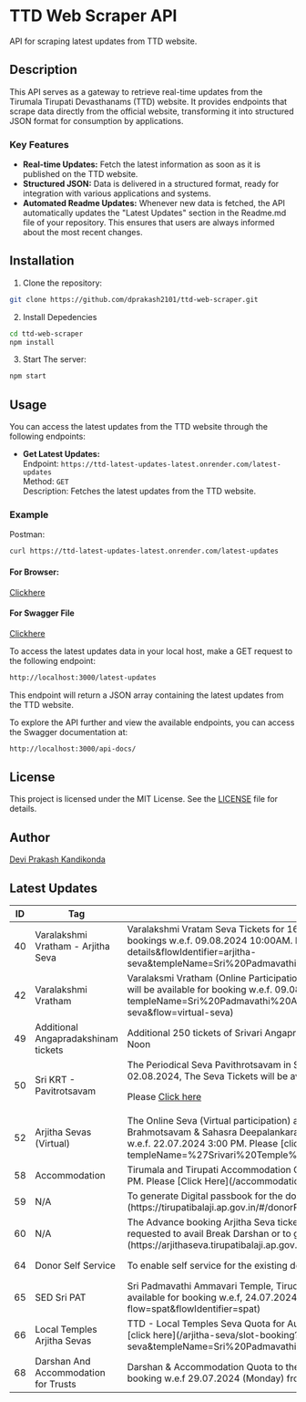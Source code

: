 # TTD Web Scraper API

API for scraping latest updates from TTD website.

## Description

This API serves as a gateway to retrieve real-time updates from the Tirumala Tirupati Devasthanams (TTD) website. It provides endpoints that scrape data directly from the official website, transforming it into structured JSON format for consumption by applications.

### Key Features

- **Real-time Updates:** Fetch the latest information as soon as it is published on the TTD website.
- **Structured JSON:** Data is delivered in a structured format, ready for integration with various applications and systems.
- **Automated Readme Updates:** Whenever new data is fetched, the API automatically updates the "Latest Updates" section in the Readme.md file of your repository. This ensures that users are always informed about the most recent changes.

## Installation

1. Clone the repository:

```bash
git clone https://github.com/dprakash2101/ttd-web-scraper.git
```

2. Install Depedencies

```bash
cd ttd-web-scraper
npm install
```

3. Start The server:

```bash
npm start
```



## Usage

You can access the latest updates from the TTD website through the following endpoints:

- **Get Latest Updates:**  
  Endpoint: `https://ttd-latest-updates-latest.onrender.com/latest-updates`  
  Method: `GET`  
  Description: Fetches the latest updates from the TTD website.

### Example
Postman:
```bash
curl https://ttd-latest-updates-latest.onrender.com/latest-updates
```
#### For Browser:
 [Clickhere](https://ttd-latest-updates-latest.onrender.com/latest-updates)

 #### For Swagger File
 [Clickhere](https://ttd-latest-updates-latest.onrender.com/api-docs/)


To access the latest updates data in your local host, make a GET request to the following endpoint:

```bash
http://localhost:3000/latest-updates
```
This endpoint will return a JSON array containing the latest updates from the TTD website.

To explore the API further and view the available endpoints, you can access the Swagger documentation at:

```bash
http://localhost:3000/api-docs/
```

## License

This project is licensed under the MIT License. See the [LICENSE](LICENSE) file for details.

## Author

[Devi Prakash Kandikonda](https://github.com/dprakash2101)

## Latest Updates
<table><thead><tr><th>ID</th><th>Tag</th><th>Data</th><th>Published At</th></tr></thead><tbody><tr><td>40</td><td>Varalakshmi Vratham - Arjitha Seva</td><td>Varalakshmi Vratam Seva Tickets for 16.08.2024 in Sri Padmavathi Ammavari Temple, Tiruchanoor will be available for bookings w.e.f. 09.08.2024 10:00AM. Please [click here](/arjitha-seva/slot-booking?section=pilgrim-details&flowIdentifier=arjitha-seva&templeName=Sri%20Padmavathi%20Ammavari%20Temple&sevaName=Varalakshmi%20Vratham)</td><td>2024-08-08T10:22:33.982Z</td></tr><tr><td>42</td><td>Varalakshmi Vratham</td><td>Varalaksmi Vratham (Online Participation) Seva tickets for 16.08.2024 in Sri Padmavathi Ammavari Temple, Tiruchanoor will be available for booking w.e.f. 09.08.2024 10:00 AM. Please [Click Here](/virtual-seva/seva-instructions?templeName=Sri%20Padmavathi%20Ammavari%20Temple&sevaName=Varalakshmi%20VrathamflowIdentifier=virtual-seva&flow=virtual-seva)</td><td>2024-08-08T10:24:21.448Z</td></tr><tr><td>49</td><td>Additional Angapradakshinam tickets</td><td>Additional 250 tickets of Srivari Angapradakshinam for 10.08.2024 will be available for booking on 09.08.2024 at 12 Noon
</td><td>2024-07-20T04:42:06.823Z</td></tr><tr><td>50</td><td>Sri KRT - Pavitrotsavam</td><td>The Periodical Seva Pavithrotsavam in Sri Kodanda Rama Swamy Temple, Tirupati will be conducted from 31.07.2024 to 02.08.2024, The Seva Tickets will be available for booking w.e.f 25.07.2024 (Thursday) from 4:00 PM.

Please [Click here](/arjitha-seva/slot-booking?section=pilgrim-details&flowIdentifier=arjitha-seva&templeName=Sri%20Kodanda%20Rama%20Swamy%20Temple&sevaName=Pavithrotsavam)

</td><td>2024-07-25T10:08:30.882Z</td></tr><tr><td>52</td><td>Arjitha Sevas (Virtual)</td><td>The Online Seva (Virtual participation) and connected Darshan quota for Kalyanothsavam, Unjal Seva, Arjitha Brahmotsavam & Sahasra Deepalankara Sevas of Srivari Temple, Tirumala for October-2024 will be available for booking w.e.f. 22.07.2024 3:00 PM.
Please [click here](/virtual-seva/seva-instructions?templeName=%27Srivari%20Temple%27&flowIdentifier=virtual-seva&flow=virtual-seva)</td><td>2024-04-16T06:41:06.744Z</td></tr><tr><td>58</td><td>Accommodation</td><td>Tirumala and Tirupati Accommodation Quota for October-2024 will be available for booking w.e.f. 24.07.2024 03:00 PM. Please [Click Here](/accommodation/instructions?flow=acc&flowIdentifier=acc)</td><td>2024-06-12T11:22:06.189Z</td></tr><tr><td>59</td><td>N/A</td><td>To generate Digital passbook for the donations made before September 2016, please [click here](https://tirupatibalaji.ap.gov.in/#/donorPassbook).</td><td>2023-11-22T14:20:06.620Z</td></tr><tr><td>60</td><td>N/A</td><td>The Advance booking Arjitha Seva ticket holders of Sahasrakalasabhishekam, Vishesha Pooja, Nijapada darshanam are requested to avail Break Darshan or to get refund instead of Seva for their booking made in advance. Please [click here](https://arjithaseva.tirupatibalaji.ap.gov.in/#/) to avail break darshan or to get refund.</td><td>2023-11-22T14:20:16.980Z</td></tr><tr><td>64</td><td>Donor Self Service</td><td>To enable self service for the existing donors, please [Click here](https://tirupatibalaji.ap.gov.in/#/donorSelfservice).</td><td>2024-01-16T05:12:09.518Z</td></tr><tr><td>65</td><td>SED Sri PAT</td><td>Sri Padmavathi Ammavari Temple, Tiruchanoor Special Entry Darshan (Rs. 200/-) tickets for August-2024 will be available for booking w.e.f, 24.07.2024 10:00 AM. Please [click here](/spat/slot-booking?flow=spat&flowIdentifier=spat)</td><td>2024-02-24T06:50:05.802Z</td></tr><tr><td>66</td><td>Local Temples Arjitha Sevas</td><td>TTD - Local Temples Seva Quota for August-2024 will be available for booking w.e.f 25.07.2024 at 10:00 AM.
Please [click here](/arjitha-seva/slot-booking?section=pilgrim-details&flowIdentifier=arjitha-seva&templeName=Sri%20Padmavathi%20Ammavari%20Temple&sevaName=All)</td><td>2024-06-12T11:22:52.407Z</td></tr><tr><td>68</td><td>Darshan And Accommodation for Trusts</td><td>Darshan & Accommodation Quota to the Trusts / Schemes Donors for the month of OCTOBER - 2024 will be available for booking w.e.f 29.07.2024 (Monday) from 11:30 AM onwards.</td><td>2024-05-25T06:41:29.714Z</td></tr></tbody></table>
